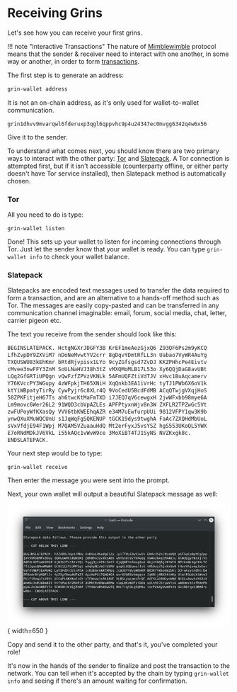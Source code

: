 
# Receiving Grins

Let's see how you can receive your first grins.

!!! note "Interactive Transactions"
    The nature of [Mimblewimble](../../../wiki/introduction/mimblewimble/ecc) protocol means that the sender & receiver need to interact with one another, in some way or another, in order to form [transactions](../../../about-grin/transactions).

The first step is to generate an address:

```bash
grin-wallet address
```

It is not an on-chain address, as it's only used for wallet-to-wallet communication.

```text
grin1dhvv9mvarqwl6fderuxp3qgl6qppvhc9p4u24347ec0mvgg6342q4w6x56
```

Give it to the sender.

To understand what comes next, you should know there are two primary ways to interact with the other party: [Tor](../../../about-grin/transactions/#tor) and [Slatepack](../../../about-grin/transactions/#slatepack). A Tor connection is attempted first, but if it isn't accessible (counterparty offline, or either party doesn't have Tor service installed), then Slatepack method is automatically chosen.

### Tor

All you need to do is type:

```text
grin-wallet listen
```

Done! This sets up your wallet to listen for incoming connections through Tor. Just let the sender know that your wallet is ready. You can type `grin-wallet info` to check your wallet balance.

### Slatepack
Slatepacks are encoded text messages used to transfer the data required to form a transaction, and are an alternative to a hands-off method such as Tor. The messages are easily copy-pasted and can be transferred in any communication channel imaginable: email, forum, social media, chat, letter, carrier pigeon etc.

The text you receive from the sender should look like this:

```text
BEGINSLATEPACK. HctgNGXrJDGFY3B KrEF1meAezGjxQ6 Z93QF6Ps2m9yKCQ LfhZvpDY9ZXViM7 nDoNeMvwtYV2crr 8gDqvYDmtRfLL3n Uabao7VyWR4AuYg TXQUSWU83kEhKmr bRtdRjvpisx1LYo 9cyZGfsgsd7ZvDJ KKZPHhcPe4Eivtv cMvee3nwFFY3ZnM SoULNaHVJ38h3tZ vMXQMoMLB17L53o Xy6QQjDaG8avUBt LQq2GfGRTiUPQgn vQwFzfZPVzVKNLk 5AFmUQFZtiVdTJV xHvc1BuAqcamerv Y76KVccPY3WGupy 4zWFpkjTH65XNiH XqQnkb3EA1iVrHc tyTJ1PWb6X6oV1k ktYiWBpatyTirRy CywPyjr6c8XLr4Q 9VoCedU5BcdFdMB ACqQTwjgVXqjHoS 58ZPKFitjeH67Ts ah6twcKtMaFmTXD i7JEQ7qV6cewgxH 2jwWFxbb98mye6A Lm9movc6Wer26L2 91WQD3cbVpAZLEs APFPtyxnWjv8n3W ZXFLR2TPZwGc5Vt zwFUPoyWfKXasQy VVV6tbKWEEhqAZR e34M7uEwfurpUUi 9812VFPY1qw3K9b ynwQXuXMuWQCUnU s1JqWqFgSQKENUP tGCK19dys9twghA FaAc7ZXQHdMbUoL sVxVfdjE94F1Wpj M7QAM5VZuaauHdQ Mt2erFyxJ5vsYSZ hgS553UKoQL5YWX E7oRNdMDkJV6VkL i55kAQc1vWvW9ce 3MoXiBT4TJ1SyNS NVZKxgk8c. ENDSLATEPACK.
```

Your next step would be to type:

```text
grin-wallet receive
```

Then enter the message you were sent into the prompt.

Next, your own wallet will output a beautiful Slatepack message as well:

![receiver-msg](../../assets/images/send-msg.png){ width=650 }

Copy and send it to the other party, and that's it, you've completed your role!

It's now in the hands of the sender to finalize and post the transaction to the network. You can tell when it's accepted by the chain by typing `grin-wallet info` and seeing if there's an amount waiting for confirmation.
